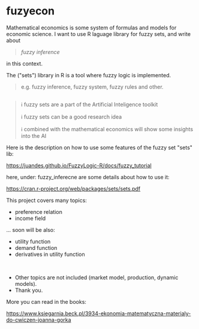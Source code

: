 # fuzyecon
Mathematical economics is some system of formulas and models for economic science.
I want to use R laguage library for fuzzy sets, and write about

> *fuzzy inference*

in this context.

The ("sets") library in R is a tool where fuzzy logic is implemented.

> e.g. fuzzy inference, fuzzy system, fuzzy rules and other.

## 

> ℹ️ fuzzy sets are a part of the Artificial Inteligence toolkit
> 
> ℹ️ fuzzy sets can be a good research idea
> 
> ℹ️ combined with the mathematical economics will show some insights into the AI

Here is the description on how to use some features of the fuzzy set "sets" lib:

https://juandes.github.io/FuzzyLogic-R/docs/fuzzy_tutorial

here, under: fuzzy_inferecne are some details about how to use it:

https://cran.r-project.org/web/packages/sets/sets.pdf

This project covers many topics:

* preference relation
* income field
  
... soon will be also:

* utility function
* demand function
* derivatives in utility function

<br/>

* Other topics are not included (market model, production, dynamic models).
* Thank you.

More you can read in the books: 

https://www.ksiegarnia.beck.pl/3934-ekonomia-matematyczna-materialy-do-cwiczen-joanna-gorka
